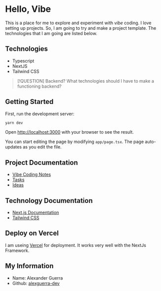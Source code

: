 # Hello, Vibe

This is a place for me to explore and experiment with _vibe_ coding.
I love setting up projects. So, I am going to try and make a project template.
The technologies that I am going are listed below.

## Technologies

- Typescript
- NextJS
- Tailwind CSS

> [!QUESTION] Backend?
> What technologies should I have to make a functioning backend?

## Getting Started

First, run the development server:

```bash
yarn dev
```

Open [http://localhost:3000](http://localhost:3000) with your browser to see the result.

You can start editing the page by modifying `app/page.tsx`. The page auto-updates as you edit the file.

## Project Documentation

- [Vibe Coding Notes](/doc/vibe.md)
- [Tasks](/doc/tasks.md)
- [Ideas](/doc/ideas.md)

## Technology Documentation

- [Next.js Documentation](https://nextjs.org/docs)
- [Tailwind CSS](https://tailwindcss.com/)

## Deploy on Vercel

I am useing [Vercel](https://vercel.com/) for deployment. It works very well with the NextJs Framework.

## My Information

- Name: Alexander Guerra
- Github: [alexguerra-dev](https://github.com/alexguerra-dev)
